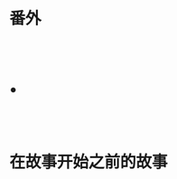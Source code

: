 <div class="title-box">
    <h1 class="part-title">
        <div class="first-title"><p>番外</p></div>
        <br />
        <div class="dot"><p>•</p></div>
        <br />
        <div class="last-title"><p>在故事开始之前的故事</p></div>
    </h1>
</div>
